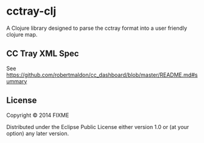 # cctray-clj

A Clojure library designed to parse the cctray format into a user friendly clojure map.

## CC Tray XML Spec

See https://github.com/robertmaldon/cc_dashboard/blob/master/README.md#summary

## License

Copyright © 2014 FIXME

Distributed under the Eclipse Public License either version 1.0 or (at
your option) any later version.
